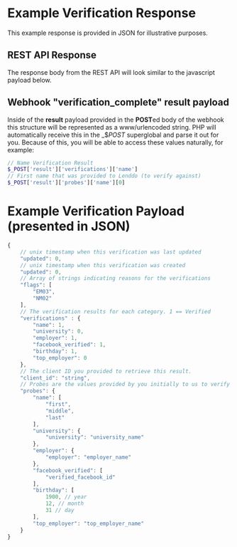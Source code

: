 # Example Verification Response
This example response is provided in JSON for illustrative purposes.

## REST API Response
The response body from the REST API will look similar to the javascript payload below.

## Webhook "verification_complete" result payload
Inside of the **result** payload provided in the **POST**ed body of the webhook this structure will be represented as a www/urlencoded string. PHP will automatically receive this in the _$_POST_ superglobal and parse it out for you. Because of this, you will be able to access these values naturally, for example:

```php
// Name Verification Result
$_POST['result']['verifications']['name']
// First name that was provided to Lenddo (to verify against)
$_POST['result']['probes']['name'][0]
```

# Example Verification Payload (presented in JSON)
```javascript
{
    // unix timestamp when this verification was last updated
    "updated": 0,
    // unix timestamp when this verification was created
    "updated": 0,
    // Array of strings indicating reasons for the verifications
    "flags": [
        "EM03",
        "NM02"
    ],
    // The verification results for each category. 1 == Verified
    "verifications" : {
        "name": 1,
        "university": 0,
        "employer": 1,
        "facebook_verified": 1,
        "birthday": 1,
        "top_employer": 0
    },
    // The client ID you provided to retrieve this result.
    "client_id": "string",
    // Probes are the values provided by you initially to us to verify against.
    "probes": {
        "name": [
            "first",
            "middle",
            "last"
        ],
        "university": {
            "university": "university_name"
        },
        "employer": {
            "employer": "employer_name"
        },
        "facebook_verified": [
            "verified_facebook_id"
        ],
        "birthday": [
            1900, // year
            12, // month
            31 // day
        ],
        "top_employer": "top_employer_name"
    }
}
```
